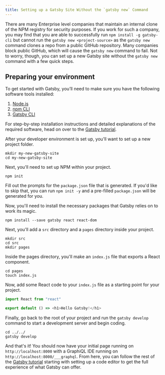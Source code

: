 ```yaml
---
title: Setting up a Gatsby Site Without the `gatsby new` Command
---
```


There are many Enterprise level companies that maintain an internal clone of the NPM registry for security purposes. If you work for such a company, you may find that you are able to successfully run `npm install -g gatsby-cli` but cannot run the `gatsby new <project-source>` as the `gatsby new` command clones a repo from a public GitHub repository. Many companies block public GitHub, which will cause the `gatsby new` command to fail. Not to worry, though, you can set up a new Gatsby site without the `gatsby new` command with a few quick steps.

## Preparing your environment

To get started with Gatsby, you’ll need to make sure you have the following software tools installed:

1. [Node.js](/tutorial/part-zero/#install-nodejs)
1. [npm CLI](/tutorial/part-zero/#familiarize-with-npm)
1. [Gatsby CLI](/tutorial/part-zero/#using-the-gatsby-cli)

For step-by-step installation instructions and detailed explanations of the required software, head on over to the [Gatsby tutorial](/tutorial/part-zero/).

After your developer environment is set up, you'll want to set up a new project folder.

```shell
mkdir my-new-gatsby-site
cd my-new-gatsby-site
```

Next, you'll need to set up NPM within your project.

```shell
npm init
```

Fill out the prompts for the `package.json` file that is generated. If you'd like to skip that, you can run `npm init -y` and a pre-filled `package.json` will be generated for you.

Now, you'll need to install the necessary packages that Gatsby relies on to work its magic.

```shell
npm install --save gatsby react react-dom
```

Next, you'll add a `src` directory and a `pages` directory inside your project.

```shell
mkdir src
cd src
mkdir pages
```

Inside the pages directory, you'll make an `index.js` file that exports a React component.

```shell
cd pages
touch index.js
```

Now, add some React code to your `index.js` file as a starting point for your project.

```jsx:title=src/pages/index.js
import React from "react"

export default () => <h1>Hello Gatsby!</h1>
```

Finally, go back to the root of your project and run the `gatsby develop` command to start a development server and begin coding.

```shell
cd ../../
gatsby develop
```

And that's it! You should now have your initial page running on `http://localhost:8000` with a GraphiQL IDE running on `http://localhost:8000/___graphql`. From here, you can follow the rest of the [Gatsby tutorial](/tutorial/part-zero/#set-up-a-code-editor) starting with setting up a code editor to get the full experience of what Gatsby can offer.
